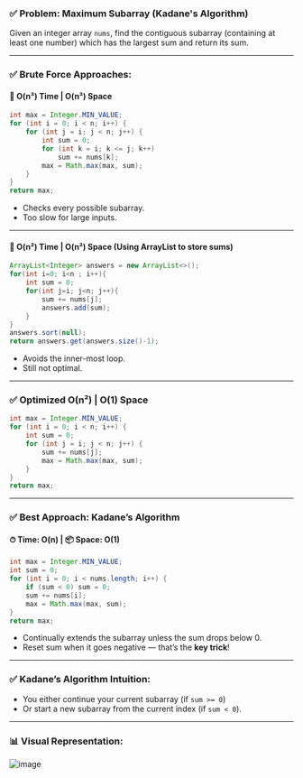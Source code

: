### ✅ Problem: Maximum Subarray (Kadane's Algorithm)

Given an integer array `nums`, find the contiguous subarray (containing at least one number) which has the largest sum and return its sum.

---

### ✅ Brute Force Approaches:

#### 🔴 O(n³) Time | O(n³) Space

```java
int max = Integer.MIN_VALUE;
for (int i = 0; i < n; i++) {
    for (int j = i; j < n; j++) {
        int sum = 0;
        for (int k = i; k <= j; k++)
            sum += nums[k];
        max = Math.max(max, sum);
    }
}
return max;
```

- Checks every possible subarray.
- Too slow for large inputs.

---

#### 🔴 O(n²) Time | O(n²) Space (Using ArrayList to store sums)

```java
ArrayList<Integer> answers = new ArrayList<>();
for(int i=0; i<n ; i++){
    int sum = 0;
    for(int j=i; j<n; j++){
        sum += nums[j];
        answers.add(sum);
    }
}
answers.sort(null);
return answers.get(answers.size()-1);
```

- Avoids the inner-most loop.
- Still not optimal.

---

### ✅ Optimized O(n²) | O(1) Space

```java
int max = Integer.MIN_VALUE;
for (int i = 0; i < n; i++) {
    int sum = 0;
    for (int j = i; j < n; j++) {
        sum += nums[j];
        max = Math.max(max, sum);
    }
}
return max;
```

---

### ✅ Best Approach: Kadane’s Algorithm  
#### ⏱ Time: O(n) | 📦 Space: O(1)

```java
int max = Integer.MIN_VALUE;
int sum = 0;
for (int i = 0; i < nums.length; i++) {
    if (sum < 0) sum = 0;
    sum += nums[i];
    max = Math.max(max, sum);
}
return max;
```

- Continually extends the subarray unless the sum drops below 0.
- Reset sum when it goes negative — that’s the **key trick**!

---

### ✅ Kadane’s Algorithm Intuition:
- You either continue your current subarray (if `sum >= 0`)  
- Or start a new subarray from the current index (if `sum < 0`).

---

### 📊 Visual Representation:
![image](https://github.com/user-attachments/assets/e22935ec-bc0e-400b-93a4-1479d3f84511)

